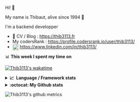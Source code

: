 Hi! 👋

My name is Thibaut, alive since 1994 🍷

I'm a backend developper

-   📝 CV / Blog : https://thib3113.fr
-   My codersRank : https://profile.codersrank.io/user/thib3113/
-   <a href="https://www.linkedin.com/in/thib3113/"><img align="left" alt="Thib3113's Linkedin" width="21px" src="https://raw.githubusercontent.com/peterthehan/peterthehan/master/assets/linkedin.svg" /></a> https://www.linkedin.com/in/thib3113/

📊 **This week I spent my time on**

[![Thib3113's wakatime](https://github-readme-stats.vercel.app/api/wakatime?username=thib3113&layout=default&theme=dracula&langs_count=6&hide_title=true&hide_border=true)](https://wakatime.com/@thib3113)

<details>
  <summary><b>📈&nbsp;&nbsp;Language&nbsp;/&nbsp;Framework stats</b></summary>
  <br/>  
  <a href='https://profile.codersrank.io/user/thib3113/'>
  <img src='http://cr-skills-chart-widget.azurewebsites.net/api/api?username=thib3113&padding=30&skills=php,batchfile,javascript,less,mysql,reactjs,scss,shell,typescript,vue'>
  </a>
</details>

<details>
  <summary><b>:octocat: My Github stats</b></summary>
  <br/>  
  
  <img src="https://github-readme-stats.vercel.app/api?username=thib3113&theme=dracula&show_icons=true&" alt="Thib3113's GitHub stats" />

<!--START_SECTION:activity-->

1. 🎉 Merged PR [#620](https://github.com/thib3113/unifi-client/pull/620) in [thib3113/unifi-client](https://github.com/thib3113/unifi-client)
2. 🎉 Merged PR [#623](https://github.com/thib3113/unifi-client/pull/623) in [thib3113/unifi-client](https://github.com/thib3113/unifi-client)
3. 💪 Opened PR [#623](https://github.com/thib3113/unifi-client/pull/623) in [thib3113/unifi-client](https://github.com/thib3113/unifi-client)
4. 🎉 Merged PR [#622](https://github.com/thib3113/unifi-client/pull/622) in [thib3113/unifi-client](https://github.com/thib3113/unifi-client)
5. 🎉 Merged PR [#619](https://github.com/thib3113/unifi-client/pull/619) in [thib3113/unifi-client](https://github.com/thib3113/unifi-client)
 <!--END_SECTION:activity-->

</details>

![Thib3113's github metrics](https://gist.githubusercontent.com/thib3113/83a96e16f8bca103f1b0e376186c66ec/raw/github-metrics.svg)
